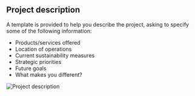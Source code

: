 ## Project description

A template is provided to help you describe the project, asking to specify some of the following information:
- Products/services offered
- Location of operations
- Current sustainability measures
- Strategic priorities
- Future goals
- What makes you different?


![Project description](https://t-nagesh.github.io/toolkitupdateloopholes.github.io/assets/images/0.Describe_project.jpg)

